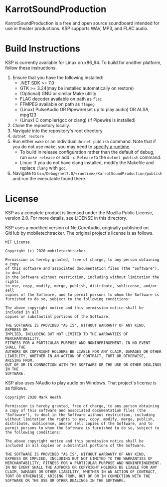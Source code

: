 # KarrotSoundProduction
KarrotSoundProduction is a free and open source soundboard intended for use in theater productions.
KSP supports WAV, MP3, and FLAC audio.

# Build Instructions
KSP is currently available for Linux on x86_64. To build for another platform, follow these instructions.

1. Ensure that you have the following installed:
   * .NET SDK >= 7.0
   * GTK >= 3.24(may be installed automatically on restore)
   * (Optional) GNU or similar Make utility
   * FLAC decoder available on path as `flac`
   * FFMPEG available on path as `ffmpeg`
   * (Linux) PulseAudio OR Pipewire(set up to play audio) OR ALSA, mpg123
   * (Linux) C compiler(gcc or clang) (if Pipewire is installed)
2. Clone the repository locally.
3. Navigate into the repository's root directory.
4. `dotnet restore`
5. Run either `make` or an individual `dotnet publish` command. Note that if you do not use make, you may need to [specify a runtime](https://docs.microsoft.com/en-us/dotnet/core/tools/dotnet-publish#options).
   * To build in release configuration rather than the default of debug, run `make release` or add `-c Release` to the `dotnet publish` command.
   * Linux: If you do not have clang installed, modify the Makefile and replace `clang` with `gcc`.
6. Navigate to `bin/Debug/net7.0/<runtime>/KarrotSoundProduction/publish` and run the executable found there.


# License
KSP as a complete product is licensed under the Mozilla Public License, version 2.0. For more details, see LICENSE in this directory.

KSP uses a modified version of NetCoreAudio, originally published on GitHub by mobiletechtracker.
The original project's license is as follows.

```
MIT License

Copyright (c) 2020 mobiletechtracker

Permission is hereby granted, free of charge, to any person obtaining a copy
of this software and associated documentation files (the "Software"), to deal
in the Software without restriction, including without limitation the rights
to use, copy, modify, merge, publish, distribute, sublicense, and/or sell
copies of the Software, and to permit persons to whom the Software is
furnished to do so, subject to the following conditions:

The above copyright notice and this permission notice shall be included in all
copies or substantial portions of the Software.

THE SOFTWARE IS PROVIDED "AS IS", WITHOUT WARRANTY OF ANY KIND, EXPRESS OR
IMPLIED, INCLUDING BUT NOT LIMITED TO THE WARRANTIES OF MERCHANTABILITY,
FITNESS FOR A PARTICULAR PURPOSE AND NONINFRINGEMENT. IN NO EVENT SHALL THE
AUTHORS OR COPYRIGHT HOLDERS BE LIABLE FOR ANY CLAIM, DAMAGES OR OTHER
LIABILITY, WHETHER IN AN ACTION OF CONTRACT, TORT OR OTHERWISE, ARISING FROM,
OUT OF OR IN CONNECTION WITH THE SOFTWARE OR THE USE OR OTHER DEALINGS IN THE
SOFTWARE.
```

KSP also uses NAudio to play audio on Windows.
That project's license is as follows.

```
Copyright 2020 Mark Heath

Permission is hereby granted, free of charge, to any person obtaining a copy of this software and associated documentation files (the "Software"), to deal in the Software without restriction, including without limitation the rights to use, copy, modify, merge, publish, distribute, sublicense, and/or sell copies of the Software, and to permit persons to whom the Software is furnished to do so, subject to the following conditions:

The above copyright notice and this permission notice shall be included in all copies or substantial portions of the Software.

THE SOFTWARE IS PROVIDED "AS IS", WITHOUT WARRANTY OF ANY KIND, EXPRESS OR IMPLIED, INCLUDING BUT NOT LIMITED TO THE WARRANTIES OF MERCHANTABILITY, FITNESS FOR A PARTICULAR PURPOSE AND NONINFRINGEMENT. IN NO EVENT SHALL THE AUTHORS OR COPYRIGHT HOLDERS BE LIABLE FOR ANY CLAIM, DAMAGES OR OTHER LIABILITY, WHETHER IN AN ACTION OF CONTRACT, TORT OR OTHERWISE, ARISING FROM, OUT OF OR IN CONNECTION WITH THE SOFTWARE OR THE USE OR OTHER DEALINGS IN THE SOFTWARE.
```
